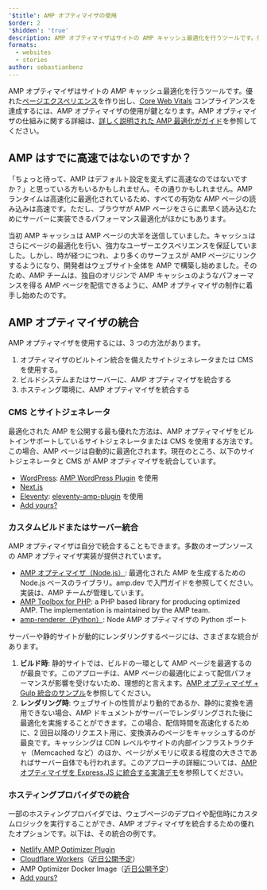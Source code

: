 ```yaml
---
'$title': AMP オプティマイザの使用
$order: 2
'$hidden': 'true'
description: AMP オプティマイザはサイトの AMP キャッシュ最適化を行うツールです。優れたページエクスペリエンスを作り出し、Core Web Vitals コンプライアンスを達成するには、AMP オプティマイザの使用が鍵となります。このガイドでは、AMP オプティマイザを活用して AMP ページを最適化する方法を説明します。
formats:
  - websites
  - stories
author: sebastianbenz
---
```


AMP オプティマイザはサイトの AMP キャッシュ最適化を行うツールです。優れた[ページエクスペリエンス](https://developers.google.com/search/docs/guides/page-experience)を作り出し、[Core Web Vitals](https://web.dev/vitals/) コンプライアンスを達成するには、AMP オプティマイザの使用が鍵となります。AMP オプティマイザの仕組みに関する詳細は、[詳しく説明された AMP 最適化がガイド](explainer.md)を参照してください。

## AMP はすでに高速ではないのですか？

「ちょっと待って、AMP はデフォルト設定を変えずに高速なのではないですか？」と思っている方もいるかもしれません。その通りかもしれません。AMP ランタイムは高速化に最適化されているため、すべての有効な AMP ページの読み込みは高速です。ただし、ブラウザが AMP ページをさらに素早く読み込むためにサーバーに実装できるパフォーマンス最適化がほかにもあります。

当初 AMP キャッシュは AMP ページの大半を送信していました。キャッシュはさらにページの最適化を行い、強力なユーザーエクスペリエンスを保証していました。しかし、時が経つにつれ、より多くのサーフェスが AMP ページにリンクするようになり、開発者はウェブサイト全体を AMP で構築し始めました。そのため、AMP チームは、独自のオリジンで AMP キャッシュのようなパフォーマンスを得る AMP ページを配信できるように、AMP オプティマイザの制作に着手し始めたのです。

## AMP オプティマイザの統合

AMP オプティマイザを使用するには、3 つの方法があります。

1. オプティマイザのビルトイン統合を備えたサイトジェネレータまたは CMS を使用する。
2. ビルドシステムまたはサーバーに、AMP オプティマイザを統合する
3. ホスティング環境に、AMP オプティマイザを統合する

### CMS とサイトジェネレータ

最適化された AMP を公開する最も優れた方法は、AMP オプティマイザをビルトインサポートしているサイトジェネレータまたは CMS を使用する方法です。この場合、AMP ページは自動的に最適化されます。現在のところ、以下のサイトジェネレータと CMS が AMP オプティマイザを統合しています。

- [WordPress](https://wordpress.org/): [AMP WordPress Plugin](https://wordpress.org/plugins/amp/) を使用
- [Next.js](https://nextjs.org/docs/api-reference/next/amp)
- [Eleventy](https://www.11ty.dev/): [eleventy-amp-plugin](https://blog.amp.dev/2020/07/28/introducing-the-eleventy-amp-plugin/) を使用
- [Add yours?](https://github.com/ampproject/amp.dev/issues/new?assignees=&labels=Category%3A+Content%2C+Status%3A+Pending+Triage&template=content.md&title=)

### カスタムビルドまたはサーバー統合

AMP オプティマイザは自分で統合することもできます。多数のオープンソースの AMP オプティマイザ実装が提供されています。

- [AMP オプティマイザ（Node.js）](node-amp-optimizer.md): 最適化された AMP を生成するための Node.js ベースのライブラリ。amp.dev で入門ガイドを参照してください。実装は、AMP チームが管理しています。
- [AMP Toolbox for PHP](https://github.com/ampproject/amp-toolbox-php): a PHP based library for producing optimized AMP. The implementation is maintained by the AMP team.
- [amp-renderer（Python）](https://github.com/chasefinch/amp-renderer): Node AMP オプティマイザの Python ポート

サーバーや静的サイトが動的にレンダリングするページには、さまざまな統合があります。

1. **ビルド時**: 静的サイトでは、ビルドの一環として AMP ページを最適するのが最良です。このアプローチは、AMP ページの最適化によって配信パフォーマンスが影響を受けないため、理想的と言えます。[AMP オプティマイザ + Gulp 統合のサンプル](https://github.com/ampproject/amp-toolbox/tree/main/packages/optimizer/demo/gulp)を参照してください。
2. **レンダリング時**: ウェブサイトの性質がより動的であるか、静的に変換を適用できない場合、AMP ドキュメントがサーバーでレンダリングされた後に最適化を実施することができます。この場合、配信時間を高速化するために、2 回目以降のリクエスト用に、変換済みのページをキャッシュするのが最良です。キャッシングは CDN レベルやサイトの内部インフラストラクチャ（Memcached など）のほか、ページがメモリに収まる程度の大きさであればサーバー自体でも行われます。このアプローチの詳細については、[AMP オプティマイザを Express.JS に統合する実演デモ](https://github.com/ampproject/amp-toolbox/tree/main/packages/optimizer/demo/express)を参照してください。

### ホスティングプロバイダでの統合

一部のホスティングプロバイダでは、ウェブページのデプロイや配信時にカスタムロジックを実行することができ、AMP オプティマイザを統合するための優れたオプションです。以下は、その統合の例です。

- [Netlify AMP Optimizer Plugin](https://github.com/martinbean/netlify-plugin-amp-server-side-rendering#amp-server-side-rendering-netlify-plugin)
- [Cloudflare Workers](https://workers.cloudflare.com/)（[近日公開予定](https://github.com/ampproject/amp-toolbox/issues/878)）
- AMP Optimizer Docker Image（[近日公開予定](https://github.com/ampproject/amp-toolbox/issues/879)）
- [Add yours?](https://github.com/ampproject/amp.dev/issues/new?assignees=&labels=Category%3A+Content%2C+Status%3A+Pending+Triage&template=content.md&title=)
